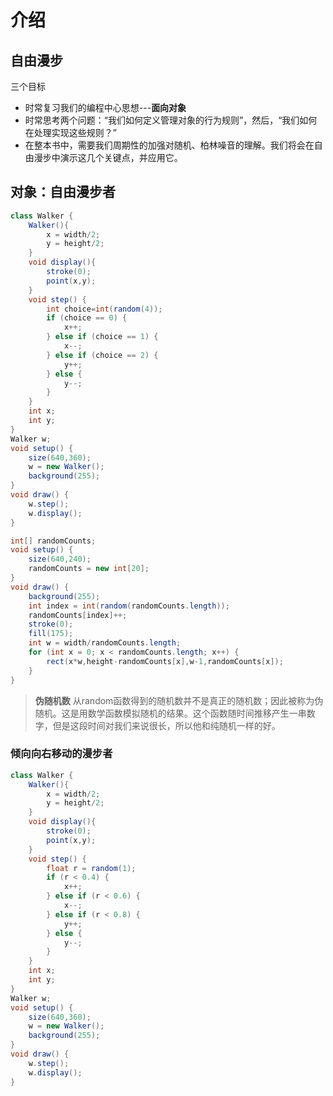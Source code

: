 # 介绍
## 自由漫步
三个目标
* 时常复习我们的编程中心思想---**面向对象**
* 时常思考两个问题：“我们如何定义管理对象的行为规则”，然后，“我们如何在处理实现这些规则？”
* 在整本书中，需要我们周期性的加强对随机、柏林噪音的理解。我们将会在自由漫步中演示这几个关键点，并应用它。

## 对象：自由漫步者
``` java
class Walker {
    Walker(){
        x = width/2;
        y = height/2;
    }
    void display(){
        stroke(0);
        point(x,y);
    }
    void step() {
        int choice=int(random(4));
        if (choice == 0) {
            x++;
        } else if (choice == 1) {
            x--;
        } else if (choice == 2) {
            y++;
        } else {
            y--;
        }
    }
    int x;
    int y;
}
Walker w;
void setup() {
    size(640,360);
    w = new Walker();
    background(255);
}
void draw() {
    w.step();
    w.display();
}

```

``` java
int[] randomCounts;
void setup() {
    size(640,240);
    randomCounts = new int[20];
}
void draw() {
    background(255);
    int index = int(random(randomCounts.length));
    randomCounts[index]++;
    stroke(0);
    fill(175);
    int w = width/randomCounts.length;
    for (int x = 0; x < randomCounts.length; x++) {
        rect(x*w,height-randomCounts[x],w-1,randomCounts[x]);
    }
}
```

> **伪随机数**
> 从random函数得到的随机数并不是真正的随机数；因此被称为伪随机。这是用数学函数模拟随机的结果。这个函数随时间推移产生一串数字，但是这段时间对我们来说很长，所以他和纯随机一样的好。

### 倾向向右移动的漫步者
``` java
class Walker {
    Walker(){
        x = width/2;
        y = height/2;
    }
    void display(){
        stroke(0);
        point(x,y);
    }
    void step() {
        float r = random(1);
        if (r < 0.4) {
            x++;
        } else if (r < 0.6) {
            x--;
        } else if (r < 0.8) {
            y++;
        } else {
            y--;
        }
    }
    int x;
    int y;
}
Walker w;
void setup() {
    size(640,360);
    w = new Walker();
    background(255);
}
void draw() {
    w.step();
    w.display();
}

```
